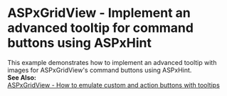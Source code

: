 # ASPxGridView - Implement an advanced tooltip for command buttons using ASPxHint


<p>This example demonstrates how to implement an advanced tooltip with images for ASPxGridView's command buttons using ASPxHint. <br><strong>See Also:</strong><br><a href="https://www.devexpress.com/Support/Center/Example/Details/E2050/aspxgridview-how-to-emulate-custom-and-action-buttons-with-tooltips">ASPxGridView - How to emulate custom and action buttons with tooltips</a></p>

<br/>


